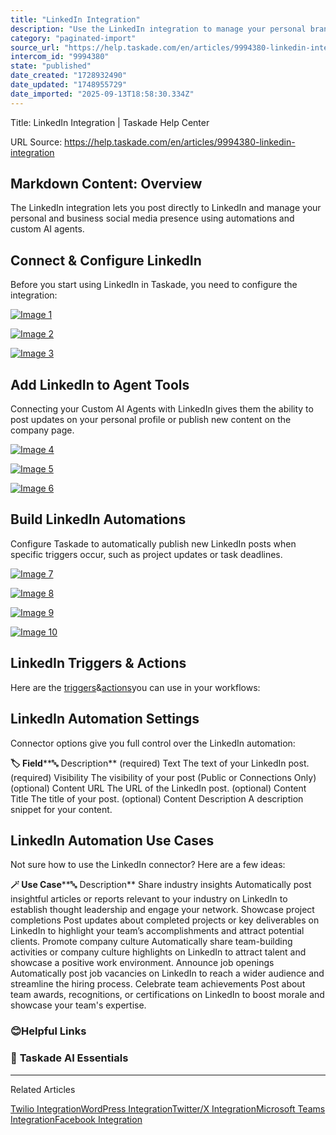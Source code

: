 ```yaml
---
title: "LinkedIn Integration"
description: "Use the LinkedIn integration to manage your personal brand."
category: "paginated-import"
source_url: "https://help.taskade.com/en/articles/9994380-linkedin-integration"
intercom_id: "9994380"
state: "published"
date_created: "1728932490"
date_updated: "1748955729"
date_imported: "2025-09-13T18:58:30.334Z"
---
```


Title: LinkedIn Integration | Taskade Help Center

URL Source: https://help.taskade.com/en/articles/9994380-linkedin-integration

Markdown Content:
**Overview**
------------

The LinkedIn integration lets you post directly to LinkedIn and manage your personal and business social media presence using automations and custom AI agents.

**Connect & Configure LinkedIn**
--------------------------------

Before you start using LinkedIn in Taskade, you need to configure the integration:

[![Image 1](https://downloads.intercomcdn.com/i/o/plyqw4hf/1267382724/c6940fce603d2cc08502e3de2272/authorize-linkedin-automations.jpg?expires=1757791800&signature=49301458ba73e88782936b69317e8fc3253821dcbc6effe1738d5f8016c64f27&req=dSIhEcp2n4ZdXfMW1HO4zYo3MXytFIFByKgGAcry9%2FbdZUx5rRmByYsDLMGO%0AvNrzlxEBzb7ncZd8UDc%3D%0A)](https://downloads.intercomcdn.com/i/o/plyqw4hf/1267382724/c6940fce603d2cc08502e3de2272/authorize-linkedin-automations.jpg?expires=1757791800&signature=49301458ba73e88782936b69317e8fc3253821dcbc6effe1738d5f8016c64f27&req=dSIhEcp2n4ZdXfMW1HO4zYo3MXytFIFByKgGAcry9%2FbdZUx5rRmByYsDLMGO%0AvNrzlxEBzb7ncZd8UDc%3D%0A)

[![Image 2](https://downloads.intercomcdn.com/i/o/plyqw4hf/1267382926/0a2a79f4a94ac3dfa500d33e758a/authorize-linkedin.jpg?expires=1757791800&signature=4c0943173902d6b3ee07c32e944da895e9a7834cb8cfb1aeb114c9d2d8c32912&req=dSIhEcp2n4hdX%2FMW1HO4zRDL2gCq2oZwJMHX0hBGxS%2FJj96WdgVCZoJIu3jr%0AV5dlfYaSYh9%2FdxcFf%2B0%3D%0A)](https://downloads.intercomcdn.com/i/o/plyqw4hf/1267382926/0a2a79f4a94ac3dfa500d33e758a/authorize-linkedin.jpg?expires=1757791800&signature=4c0943173902d6b3ee07c32e944da895e9a7834cb8cfb1aeb114c9d2d8c32912&req=dSIhEcp2n4hdX%2FMW1HO4zRDL2gCq2oZwJMHX0hBGxS%2FJj96WdgVCZoJIu3jr%0AV5dlfYaSYh9%2FdxcFf%2B0%3D%0A)

[![Image 3](https://downloads.intercomcdn.com/i/o/plyqw4hf/1267383737/345286f6e641aeda3e42d7e0c649/authorize-linkedin-confirm.jpg?expires=1757791800&signature=293d1d47e5e2ca5b0e6962cab4af27423fd2a6d33dc0e5ba2236c9097f48d74a&req=dSIhEcp2noZcXvMW1HO4zbj5W5H8jGshViazZDzN66e4qvx10ROgOZGiDan4%0A4DRudgjjjzLp7svd6Kg%3D%0A)](https://downloads.intercomcdn.com/i/o/plyqw4hf/1267383737/345286f6e641aeda3e42d7e0c649/authorize-linkedin-confirm.jpg?expires=1757791800&signature=293d1d47e5e2ca5b0e6962cab4af27423fd2a6d33dc0e5ba2236c9097f48d74a&req=dSIhEcp2noZcXvMW1HO4zbj5W5H8jGshViazZDzN66e4qvx10ROgOZGiDan4%0A4DRudgjjjzLp7svd6Kg%3D%0A)

**Add LinkedIn to Agent Tools**
-------------------------------

Connecting your Custom AI Agents with LinkedIn gives them the ability to post updates on your personal profile or publish new content on the company page.

[![Image 4](https://downloads.intercomcdn.com/i/o/plyqw4hf/1267384647/29c24380d081e7dfc98dbaf0619e/agent-tools-1.jpg?expires=1757791800&signature=5588985cf51b9734b38f21e5620b3a1576c1a832dff9fac4d0c1ae6a3fa0ebc3&req=dSIhEcp2mYdbXvMW1HO4zd0m7E0%2FKqMgw3mDXuXvhCbdAz5U4RhpoTiSt8B9%0AB4XLTRxwtPlGaXTwIws%3D%0A)](https://downloads.intercomcdn.com/i/o/plyqw4hf/1267384647/29c24380d081e7dfc98dbaf0619e/agent-tools-1.jpg?expires=1757791800&signature=5588985cf51b9734b38f21e5620b3a1576c1a832dff9fac4d0c1ae6a3fa0ebc3&req=dSIhEcp2mYdbXvMW1HO4zd0m7E0%2FKqMgw3mDXuXvhCbdAz5U4RhpoTiSt8B9%0AB4XLTRxwtPlGaXTwIws%3D%0A)

[![Image 5](https://downloads.intercomcdn.com/i/o/plyqw4hf/1267384645/0b9dc174be3c85269179cee560a1/edit-agent.jpg?expires=1757791800&signature=8bdb63edbe918c808ab7777d71e517c1ced8bf79a1a335640c74746ce0c4e51a&req=dSIhEcp2mYdbXPMW1HO4zWq7EEoz0esUzs7BbF6A3v35OTlmLWyoFSfbzXcb%0A%2BJ0Ta1mZ3xxo4XO0WFU%3D%0A)](https://downloads.intercomcdn.com/i/o/plyqw4hf/1267384645/0b9dc174be3c85269179cee560a1/edit-agent.jpg?expires=1757791800&signature=8bdb63edbe918c808ab7777d71e517c1ced8bf79a1a335640c74746ce0c4e51a&req=dSIhEcp2mYdbXPMW1HO4zWq7EEoz0esUzs7BbF6A3v35OTlmLWyoFSfbzXcb%0A%2BJ0Ta1mZ3xxo4XO0WFU%3D%0A)

[![Image 6](https://downloads.intercomcdn.com/i/o/plyqw4hf/1267389742/ed5906a56102ad477321c8c504bd/authorize-linkedin-0.jpg?expires=1757791800&signature=eff45c153c3a6b3524f0cd5530ef0d944be791c78646e080227c016a494dda7a&req=dSIhEcp2lIZbW%2FMW1HO4zXwBAUoThV9MOUEpKMCJKYkUiAFHtnmIwY6XjEFj%0AER48CZ%2FDc4PcCKHNBL8%3D%0A)](https://downloads.intercomcdn.com/i/o/plyqw4hf/1267389742/ed5906a56102ad477321c8c504bd/authorize-linkedin-0.jpg?expires=1757791800&signature=eff45c153c3a6b3524f0cd5530ef0d944be791c78646e080227c016a494dda7a&req=dSIhEcp2lIZbW%2FMW1HO4zXwBAUoThV9MOUEpKMCJKYkUiAFHtnmIwY6XjEFj%0AER48CZ%2FDc4PcCKHNBL8%3D%0A)

**Build LinkedIn Automations**
------------------------------

Configure Taskade to automatically publish new LinkedIn posts when specific triggers occur, such as project updates or task deadlines.

[![Image 7](https://downloads.intercomcdn.com/i/o/plyqw4hf/1267394256/eb27e7b4a15cb3a388453efbefea/build-hubspot-automation-1.jpg?expires=1757791800&signature=7e930e2d3574b10877e7fa1ec1b3c180ff865f2e7998528af4eb09ff129dcb34&req=dSIhEcp3mYNaX%2FMW1HO4zY7QK7e02FrN7wBEcDnBeo9nGWSii8wD5fCD6AcY%0AT6XWgb4Th%2Bf4krwdiAk%3D%0A)](https://downloads.intercomcdn.com/i/o/plyqw4hf/1267394256/eb27e7b4a15cb3a388453efbefea/build-hubspot-automation-1.jpg?expires=1757791800&signature=7e930e2d3574b10877e7fa1ec1b3c180ff865f2e7998528af4eb09ff129dcb34&req=dSIhEcp3mYNaX%2FMW1HO4zY7QK7e02FrN7wBEcDnBeo9nGWSii8wD5fCD6AcY%0AT6XWgb4Th%2Bf4krwdiAk%3D%0A)

[![Image 8](https://downloads.intercomcdn.com/i/o/plyqw4hf/1267394257/4cf34e2e537522b58cbbfdee0852/build-hubspot-automation-2.jpg?expires=1757791800&signature=8a13b64686f0c3bb464605d7652d0429ade8e458d5272fcde7b37b3ff0cca681&req=dSIhEcp3mYNaXvMW1HO4zTQHv43sP38kWHy%2Fm7KwDd0skEdZ%2BVcdPcBp9ZVP%0AJyID6hJW9nOtHTecKps%3D%0A)](https://downloads.intercomcdn.com/i/o/plyqw4hf/1267394257/4cf34e2e537522b58cbbfdee0852/build-hubspot-automation-2.jpg?expires=1757791800&signature=8a13b64686f0c3bb464605d7652d0429ade8e458d5272fcde7b37b3ff0cca681&req=dSIhEcp3mYNaXvMW1HO4zTQHv43sP38kWHy%2Fm7KwDd0skEdZ%2BVcdPcBp9ZVP%0AJyID6hJW9nOtHTecKps%3D%0A)

[![Image 9](https://downloads.intercomcdn.com/i/o/plyqw4hf/1267399670/a17a3e0760145e678f1c71bfd259/automate-linkedin.jpg?expires=1757791800&signature=e87d983edcb174d18ee44b19eb4268119033b47cfbe041d2d503b583bdf36b3d&req=dSIhEcp3lIdYWfMW1HO4zVdg0Ydi0DdkoNe4CpK0rlLDa41enzW6SBlJ3b%2FU%0AUvWOACNd8OZXvpLRHs8%3D%0A)](https://downloads.intercomcdn.com/i/o/plyqw4hf/1267399670/a17a3e0760145e678f1c71bfd259/automate-linkedin.jpg?expires=1757791800&signature=e87d983edcb174d18ee44b19eb4268119033b47cfbe041d2d503b583bdf36b3d&req=dSIhEcp3lIdYWfMW1HO4zVdg0Ydi0DdkoNe4CpK0rlLDa41enzW6SBlJ3b%2FU%0AUvWOACNd8OZXvpLRHs8%3D%0A)

[![Image 10](https://downloads.intercomcdn.com/i/o/plyqw4hf/1267399826/0579be97aeb1c0cda82e8fc0285f/automate-linkedin-1.jpg?expires=1757791800&signature=1de716087779c81d556e0072593ad2aefa2ce937d7d2eca6aa1ca31c966fff03&req=dSIhEcp3lIldX%2FMW1HO4zcQDK0ipytBJrUXWr5Hte7%2FA7fERdTgK6pUZ%2Fohf%0A6%2BH0d%2BfKKZMwwckZQ34%3D%0A)](https://downloads.intercomcdn.com/i/o/plyqw4hf/1267399826/0579be97aeb1c0cda82e8fc0285f/automate-linkedin-1.jpg?expires=1757791800&signature=1de716087779c81d556e0072593ad2aefa2ce937d7d2eca6aa1ca31c966fff03&req=dSIhEcp3lIldX%2FMW1HO4zcQDK0ipytBJrUXWr5Hte7%2FA7fERdTgK6pUZ%2Fohf%0A6%2BH0d%2BfKKZMwwckZQ34%3D%0A)

**LinkedIn Triggers & Actions**
-------------------------------

Here are the [triggers](https://intercom.help/taskade/en/articles/8958469)&[actions](https://intercom.help/taskade/en/articles/8958467)you can use in your workflows:

**LinkedIn Automation Settings**
--------------------------------

Connector options give you full control over the LinkedIn automation:

**🏷️ Field****🔤 Description**
(required) Text The text of your LinkedIn post.
(required) Visibility The visibility of your post (Public or Connections Only)
(optional) Content URL The URL of the LinkedIn post.
(optional) Content Title The title of your post.
(optional) Content Description A description snippet for your content.

**LinkedIn Automation Use Cases**
---------------------------------

Not sure how to use the LinkedIn connector? Here are a few ideas:

**🪄 Use Case****🔤 Description**
Share industry insights Automatically post insightful articles or reports relevant to your industry on LinkedIn to establish thought leadership and engage your network.
Showcase project completions Post updates about completed projects or key deliverables on LinkedIn to highlight your team’s accomplishments and attract potential clients.
Promote company culture Automatically share team-building activities or company culture highlights on LinkedIn to attract talent and showcase a positive work environment.
Announce job openings Automatically post job vacancies on LinkedIn to reach a wider audience and streamline the hiring process.
Celebrate team achievements Post about team awards, recognitions, or certifications on LinkedIn to boost morale and showcase your team's expertise.

### 😊**Helpful Links**

### 🤖 **Taskade AI Essentials**

* * *

Related Articles

[Twilio Integration](https://help.taskade.com/en/articles/8958480-twilio-integration)[WordPress Integration](https://help.taskade.com/en/articles/8958481-wordpress-integration)[Twitter/X Integration](https://help.taskade.com/en/articles/9941823-twitter-x-integration)[Microsoft Teams Integration](https://help.taskade.com/en/articles/10300070-microsoft-teams-integration)[Facebook Integration](https://help.taskade.com/en/articles/10350096-facebook-integration)
